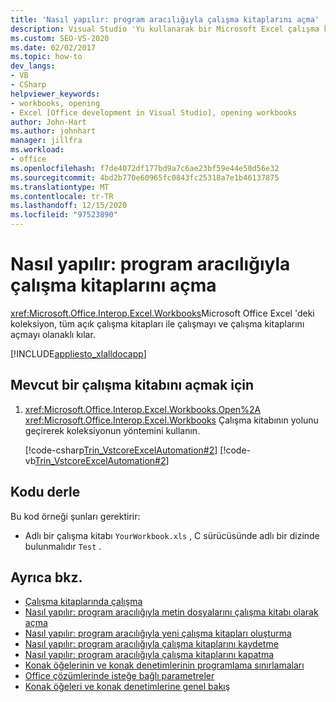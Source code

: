 ```yaml
---
title: 'Nasıl yapılır: program aracılığıyla çalışma kitaplarını açma'
description: Visual Studio 'Yu kullanarak bir Microsoft Excel çalışma kitabını programlı bir şekilde açabilir veya var olan bir çalışma kitabıyla nasıl çalışacağınızı öğrenin.
ms.custom: SEO-VS-2020
ms.date: 02/02/2017
ms.topic: how-to
dev_langs:
- VB
- CSharp
helpviewer_keywords:
- workbooks, opening
- Excel [Office development in Visual Studio], opening workbooks
author: John-Hart
ms.author: johnhart
manager: jillfra
ms.workload:
- office
ms.openlocfilehash: f7de4072df177bd9a7c6ae23bf59e44e50d56e32
ms.sourcegitcommit: 4bd2b770e60965fc0843fc25318a7e1b46137875
ms.translationtype: MT
ms.contentlocale: tr-TR
ms.lasthandoff: 12/15/2020
ms.locfileid: "97523890"
---
```

# <a name="how-to-programmatically-open-workbooks"></a>Nasıl yapılır: program aracılığıyla çalışma kitaplarını açma
  <xref:Microsoft.Office.Interop.Excel.Workbooks>Microsoft Office Excel 'deki koleksiyon, tüm açık çalışma kitapları ile çalışmayı ve çalışma kitaplarını açmayı olanaklı kılar.

 [!INCLUDE[appliesto_xlalldocapp](../vsto/includes/appliesto-xlalldocapp-md.md)]

## <a name="to-open-an-existing-workbook"></a>Mevcut bir çalışma kitabını açmak için

1. <xref:Microsoft.Office.Interop.Excel.Workbooks.Open%2A> <xref:Microsoft.Office.Interop.Excel.Workbooks> Çalışma kitabının yolunu geçirerek koleksiyonun yöntemini kullanın.

     [!code-csharp[Trin_VstcoreExcelAutomation#2](../vsto/codesnippet/CSharp/Trin_VstcoreExcelAutomationCS/Sheet1.cs#2)]
     [!code-vb[Trin_VstcoreExcelAutomation#2](../vsto/codesnippet/VisualBasic/Trin_VstcoreExcelAutomation/Sheet1.vb#2)]

## <a name="compile-the-code"></a>Kodu derle
 Bu kod örneği şunları gerektirir:

- Adlı bir çalışma kitabı `YourWorkbook.xls` , C sürücüsünde adlı bir dizinde bulunmalıdır `Test` .

## <a name="see-also"></a>Ayrıca bkz.
- [Çalışma kitaplarında çalışma](../vsto/working-with-workbooks.md)
- [Nasıl yapılır: program aracılığıyla metin dosyalarını çalışma kitabı olarak açma](../vsto/how-to-programmatically-open-text-files-as-workbooks.md)
- [Nasıl yapılır: program aracılığıyla yeni çalışma kitapları oluşturma](../vsto/how-to-programmatically-create-new-workbooks.md)
- [Nasıl yapılır: program aracılığıyla çalışma kitaplarını kaydetme](../vsto/how-to-programmatically-save-workbooks.md)
- [Nasıl yapılır: program aracılığıyla çalışma kitaplarını kapatma](../vsto/how-to-programmatically-close-workbooks.md)
- [Konak öğelerinin ve konak denetimlerinin programlama sınırlamaları](../vsto/programmatic-limitations-of-host-items-and-host-controls.md)
- [Office çözümlerinde isteğe bağlı parametreler](../vsto/optional-parameters-in-office-solutions.md)
- [Konak öğeleri ve konak denetimlerine genel bakış](../vsto/host-items-and-host-controls-overview.md)
